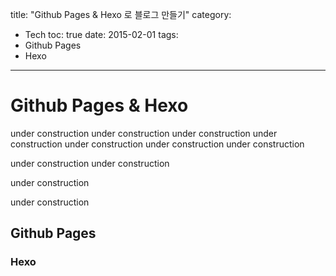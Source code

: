 title: "Github Pages & Hexo 로 블로그 만들기"
category:
  - Tech
toc: true
date: 2015-02-01
tags:
- Github Pages
- Hexo
---
# Github Pages & Hexo

under construction
under construction
under construction
under construction
under construction
under construction
under construction

under construction
under construction

under construction

under construction

## Github Pages

### Hexo

